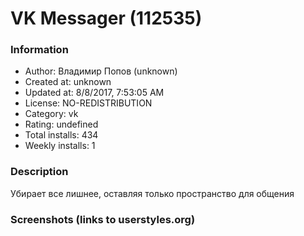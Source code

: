 # VK Messager (112535)

### Information
- Author: Владимир Попов (unknown)
- Created at: unknown
- Updated at: 8/8/2017, 7:53:05 AM
- License: NO-REDISTRIBUTION
- Category: vk
- Rating: undefined
- Total installs: 434
- Weekly installs: 1


### Description
Убирает все лишнее, оставляя только пространство для общения


### Screenshots (links to userstyles.org)



